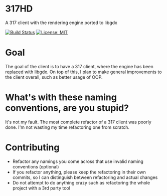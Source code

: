 # 317HD
A 317 client with the rendering engine ported to libgdx

[![Build Status](https://travis-ci.org/demmonic/317HD.svg?branch=master)](https://travis-ci.org/demmonic/317HD)
[![License: MIT](https://img.shields.io/badge/License-MIT-yellow.svg)](https://opensource.org/licenses/MIT)

# Goal
The goal of the client is to have a 317 client, where the engine has been replaced with libgdx. On top of this, I plan to make general
improvements to the client overall, such as better usage of OOP.

# What's with these naming conventions, are you stupid?
It's not my fault. The most complete refactor of a 317 client was poorly done. I'm not wasting my time refactoring one from scratch.

# Contributing
* Refactor any namings you come across that use invalid naming conventions (optional)
* If you refactor anything, please keep the refactoring in their own commits, so I can distinguish between refactoring and actual changes
* Do not attempt to do anything crazy such as refactoring the whole project with a 3rd party tool
